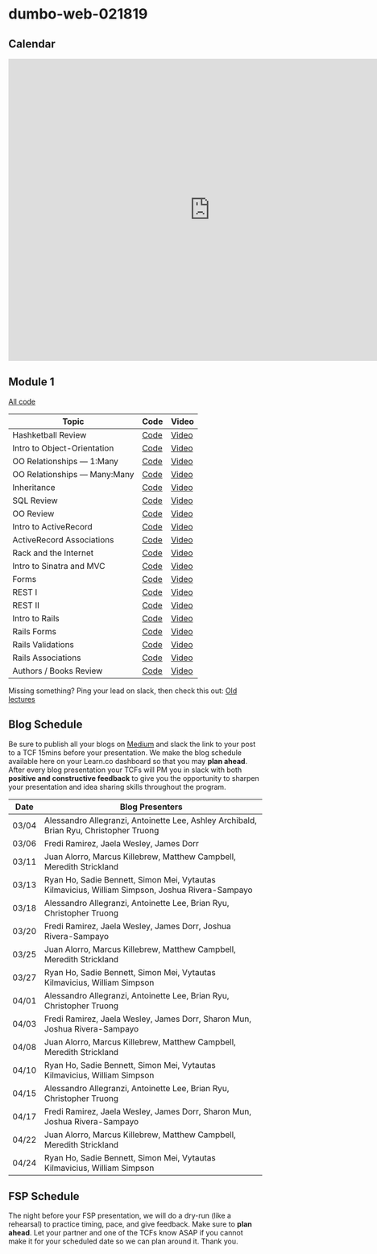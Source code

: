 # dumbo-web-021819

## Calendar
<iframe src="https://calendar.google.com/calendar/embed?mode=WEEK&amp;height=600&amp;wkst=1&amp;bgcolor=%23FFFFFF&amp;src=flatironschool.com_beat8cpem9pjlrdtck98mm7aqo%40group.calendar.google.com&amp;color=%232952A3&amp;src=flatironschool.com_2cpuq5atq16s7jp4npn1caodeg%40group.calendar.google.com&amp;color=%2328754E&amp;ctz=America%2FNew_York" style="border-width:0" width="800" height="600" frameborder="0" scrolling="no"></iframe>

## Module 1
[All code](https://github.com/learn-co-students/dumbo-web-021819)

| Topic            | Code                | Video                |
| -----            | ----                | -----                |
| Hashketball Review | [Code][hashketball-cod] | [Video][hashketball-vid] |
| Intro to Object-Orientation | [Code][oo-cod] | [Video][oo-vid] |
| OO Relationships — 1:Many | [Code][one-many-cod] | [Video][one-many-vid] |
| OO Relationships — Many:Many | [Code][many-many-cod] | [Video][many-many-vid] |
| Inheritance | [Code][inheritance-cod] | [Video][inheritance-vid] |
| SQL Review | [Code][sql-cod] | [Video][sql-vid] |
| OO Review | [Code][OOreview-cod] | [Video][OOreview-vid] |
| Intro to ActiveRecord | [Code][intro-ar-cod] | [Video][intro-ar-vid] |
| ActiveRecord Associations | [Code][ar-associations-cod] | [Video][ar-associations-vid] |
| Rack and the Internet | [Code][rack-cod] | [Video][rack-vid] |
| Intro to Sinatra and MVC | [Code][mvc-cod] | [Video][mvc-vid] |
| Forms | [Code][forms-cod] | [Video][forms-vid] |
| REST I | [Code][rest-1-cod] | [Video][rest-1-vid] |
| REST II | [Code][rest-2-cod] | [Video][rest-2-vid] |
| Intro to Rails | [Code][intro-rails-cod] | [Video][intro-rails-vid] |
| Rails Forms | [Code][rails-forms-cod] | [Video][rails-forms-vid] |
| Rails Validations | [Code][rails-validations-cod] | [Video][rails-validations-vid] |
| Rails Associations | [Code][rails-associations-cod] | [Video][rails-associations-vid] |
| Authors / Books Review | [Code][rails-fun-review-cod] | [Video][rails-fun-review-vid] |

Missing something? Ping your lead on slack, then check this out: [Old lectures](https://github.com/learn-co-curriculum/nyc-web-062518/blob/master/README.md)

[hashketball-cod]: https://github.com/learn-co-students/dumbo-web-021819/tree/master/01-hashketball-review
[hashketball-vid]: https://www.youtube.com/watch?v=lSh8dHdXfNk
[oo-cod]: https://github.com/learn-co-students/dumbo-web-021819/tree/master/02-oo
[oo-vid]: https://youtu.be/jHvgbsxa15g
[one-many-cod]: https://github.com/learn-co-students/dumbo-web-021819/tree/master/03-one-to-many
[one-many-vid]: https://youtu.be/Z_tDgGtbACE
[many-many-cod]: https://github.com/learn-co-students/dumbo-web-021819/tree/master/04-many-to-many
[many-many-vid]: https://youtu.be/Iphn37VvEA0
[inheritance-cod]: https://github.com/learn-co-students/dumbo-web-021819/tree/master/05-inheritance
[inheritance-vid]: https://youtu.be/hTgUNvYcTxY
[sql-cod]: https://github.com/learn-co-students/dumbo-web-021819/tree/master/06-intro-sql
[sql-vid]: https://youtu.be/t-PL3Yh2jNE
[OOreview-cod]: https://github.com/learn-co-students/dumbo-web-021819/tree/master/07-mod1-review
[OOreview-vid]: https://youtu.be/IF3eF_n4RPY
[intro-ar-cod]: https://github.com/learn-co-students/dumbo-web-021819/tree/master/08-active-record-intro
[intro-ar-vid]: https://m.youtube.com/watch?v=5I4F7i4fGaY
[ar-associations-cod]: https://github.com/learn-co-students/dumbo-web-021819/tree/master/09-ar-associations
[ar-associations-vid]: https://m.youtube.com/watch?v=1nQMqtEUDBI
[rack-cod]: https://github.com/learn-co-students/dumbo-web-021819/tree/master/10-rack-internet
[rack-vid]: https://www.youtube.com/watch?v=OgT7tbMLfXI
[mvc-cod]: https://github.com/learn-co-students/dumbo-web-021819/tree/master/11-sinatra-mvc
[mvc-vid]: https://www.youtube.com/watch?v=HaILVT7S908
[forms-cod]: https://github.com/learn-co-students/dumbo-web-021819/tree/master/12-forms
[forms-vid]: https://youtu.be/hFJEGxxIs9E
[rest-1-cod]: https://github.com/learn-co-students/dumbo-web-021819/commit/369ba7c3acc60cc55cb37e4d5c365da8bb2fdedc
[rest-1-vid]: https://youtu.be/GDNesG5faTc
[rest-2-cod]: https://github.com/learn-co-students/dumbo-web-021819/tree/master/13-rest
[rest-2-vid]: https://www.youtube.com/watch?v=ehgdu2-950Q
[sinatra-relationships-cod]: https://github.com/learn-co-students/dumbo-web-021819/tree/master/14-sinatra-relationships
[sinatra-relationships-vid]: https://youtu.be/M7HoSJswj7Y
[intro-rails-cod]: https://github.com/learn-co-students/dumbo-web-021819/tree/master/15-intro-rails
[intro-rails-vid]: https://youtu.be/-uTYyq5xulw
[rails-forms-cod]: https://github.com/learn-co-students/dumbo-web-021819/tree/master/16-rails-forms
[rails-forms-vid]: https://youtu.be/AoZYOTINPQM
[rails-validations-cod]: https://github.com/learn-co-students/dumbo-web-021819/tree/master/17-rails-validations
[rails-validations-vid]: https://youtu.be/MG5R7tIfTms
[rails-associations-cod]: https://github.com/learn-co-students/dumbo-web-021819/tree/master/18-rails-associations
[rails-associations-vid]: https://www.youtube.com/watch?v=aMiS1ZelQnY
[rails-fun-review-vid]: https://youtu.be/gYP9AgPwg1E
[rails-fun-review-cod]: https://github.com/learn-co-students/rails-practice

## Blog Schedule

Be sure to publish all your blogs on [Medium](https://medium.com/) and slack the link to your post to a TCF 15mins before your presentation. We make the blog schedule available here on your Learn.co dashboard so that you may **plan ahead**. After every blog presentation your TCFs will PM you in slack with both **positive and constructive feedback** to give you the opportunity to sharpen your presentation and idea sharing skills throughout the program.

| **Date**  	| **Blog Presenters**                                                                                                 |
|-------	|-----------------------------------------------------------------------------------------------------------------------	|
| 03/04 	| Alessandro Allegranzi, Antoinette Lee, Ashley Archibald, Brian Ryu, Christopher Truong                                  |
| 03/06 	| Fredi Ramirez, Jaela Wesley, James Dorr                                                                                	|
| 03/11 	| Juan Alorro, Marcus Killebrew, Matthew Campbell, Meredith Strickland                                                   	|
| 03/13 	| Ryan Ho, Sadie Bennett, Simon Mei, Vytautas Kilmavicius, William Simpson, Joshua Rivera-Sampayo                         |
| 03/18 	| Alessandro Allegranzi, Antoinette Lee, Brian Ryu, Christopher Truong                                                    |
| 03/20 	| Fredi Ramirez, Jaela Wesley, James Dorr, Joshua Rivera-Sampayo                                                        	|
| 03/25	  | Juan Alorro, Marcus Killebrew, Matthew Campbell, Meredith Strickland                                                   	|
| 03/27 	| Ryan Ho, Sadie Bennett, Simon Mei, Vytautas Kilmavicius, William Simpson                                               	|
| 04/01 	| Alessandro Allegranzi, Antoinette Lee, Brian Ryu, Christopher Truong                                                    |
| 04/03 	| Fredi Ramirez, Jaela Wesley, James Dorr, Sharon Mun, Joshua Rivera-Sampayo                                             	|
| 04/08 	| Juan Alorro, Marcus Killebrew, Matthew Campbell, Meredith Strickland                                                   	|
| 04/10 	| Ryan Ho, Sadie Bennett, Simon Mei, Vytautas Kilmavicius, William Simpson                                               	|
| 04/15 	| Alessandro Allegranzi, Antoinette Lee, Brian Ryu, Christopher Truong                                                    |
| 04/17 	| Fredi Ramirez, Jaela Wesley, James Dorr, Sharon Mun, Joshua Rivera-Sampayo                                             	|
| 04/22 	| Juan Alorro, Marcus Killebrew, Matthew Campbell, Meredith Strickland                                                   	|
| 04/24 	| Ryan Ho, Sadie Bennett, Simon Mei, Vytautas Kilmavicius, William Simpson                                               	|


## FSP Schedule
The night before your FSP presentation, we will do a dry-run (like a rehearsal) to practice timing, pace, and give feedback. Make sure to **plan ahead**. Let your partner and one of the TCFs know ASAP if you cannot make it for your scheduled date so we can plan around it. Thank you.

<!-- | **Date** | **Group 1** | **Group 2** | **Group 3** | **Group 4** | **Group 5** |
|----------|----------|----------|----------|----------|----------|
| 01/08 <br> *(6:15pm - 8:00pm)* | Jessie Anderson + Terrance Rose Jr. | Naomi Joyce Baisa +	Robert Chen | Eizik Gottesfeld + Omar A. | Alex Chao + Randy Herasme |
| 01/15 <br> *(6:15pm - 8:00pm)* | Anik Islam +	Raquel Randall | LaTarisha Fountain +	Brian Horowitz | Manny Shapir +	Carlo Fernando  | Amir Safoev +	Sanjay K. Sai | Skyler Phillips | -->
